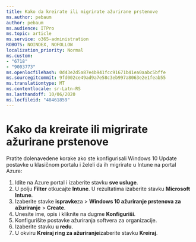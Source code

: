 ```yaml
---
title: Kako da kreirate ili migrirate ažurirane prstenove
ms.author: pebaum
author: pebaum
ms.audience: ITPro
ms.topic: article
ms.service: o365-administration
ROBOTS: NOINDEX, NOFOLLOW
localization_priority: Normal
ms.custom:
- "6718"
- "9003773"
ms.openlocfilehash: 0d43e2d5a87e4b941fcc91671b41ea0aabc5bffe
ms.sourcegitcommit: 9fd002ce49ad9a7e58c3eb997a8063e2e1feab55
ms.translationtype: MT
ms.contentlocale: sr-Latn-RS
ms.lasthandoff: 10/06/2020
ms.locfileid: "48461859"
---
```

# <a name="how-to-create-or-migrate-update-rings"></a>Kako da kreirate ili migrirate ažurirane prstenove

Pratite dolenavedene korake ako ste konfigurisali Windows 10 Update postavke u klasičnom portalu i želeli da ih migrirate u Intune na portal Azure:

1. Idite na Azure portal i izaberite stavku **sve usluge**.
2. U polju **Filter** otkucajte **Intune**. U rezultatima izaberite stavku **Microsoft Intune**.
3. Izaberite stavke **ispravke**za  >  **Windows 10 ažuriranje prstenova za ažuriranje**  >  **Create**.
4. Unesite ime, opis i kliknite na dugme **Konfiguriši**.
5. Konfigurišite postavke ažuriranja softvera za organizacije.
6. Izaberite stavku **u redu**.
7. U okviru **Kreiraj ring za ažuriranje**izaberite stavku **Kreiraj**.
